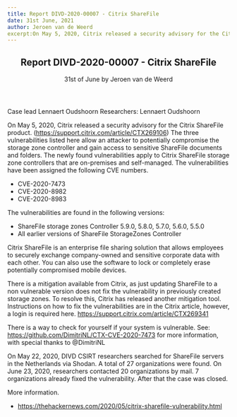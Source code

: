 ```yaml
---
title: Report DIVD-2020-00007 - Citrix ShareFile
date: 31st June, 2021
author: Jeroen van de Weerd
excerpt:On May 5, 2020, Citrix released a security advisory for the Citrix ShareFile product. The vulnerabilities allow an attacker to potentially compromise the storage zone controller and gain access to sensitive ShareFile documents and folders.
---
```

<header>
    <h2>Report DIVD-2020-00007 - Citrix ShareFile</h2>
    <span>31st of June by Jeroen van de Weerd</span>
</header>
Case lead Lennaert Oudshoorn
Researchers: Lennaert Oudshoorn

On May 5, 2020, Citrix released a security advisory for the Citrix ShareFile product. (https://support.citrix.com/article/CTX269106) The three vulnerabilities listed here allow an attacker to potentially compromise the storage zone controller and gain access to sensitive ShareFile documents and folders. The newly found vulnerabilities apply to Citrix ShareFile storage zone controllers that are on-premises and self-managed. The vulnerabilities have been assigned the following CVE numbers.

- CVE-2020-7473
- CVE-2020-8982
- CVE-2020-8983

The vulnerabilities are found in the following versions:
- ShareFile storage zones Controller 5.9.0, 5.8.0, 5.7.0, 5.6.0, 5.5.0
- All earlier versions of ShareFile StorageZones Controller

Citrix ShareFile is an enterprise file sharing solution that allows employees to securely exchange company-owned and sensitive corporate data with each other. You can also use the software to lock or completely erase potentially compromised mobile devices.

There is a mitigation available from Citrix, as just updating ShareFile to a non vulnerable version does not fix the vulnerability in previously created storage zones. To resolve this, Citrix has released another mitigation tool. Instructions on how to fix the vulnerabilities are in the Citrix article, however, a login is required here. https://support.citrix.com/article/CTX269341

There is a way to check for yourself if your system is vulnerable.
See: https://github.com/DimitriNL/CTX-CVE-2020-7473 for more information, with special thanks to @DimitriNL

On May 22, 2020, DIVD CSIRT researchers searched for ShareFile servers in the Netherlands via Shodan. A total of 27 organizations were found. On June 23, 2020, researchers contacted 20 organizations by mail. 7 organizations already fixed the vulnerability. After that the case was closed.

More information.
- https://thehackernews.com/2020/05/citrix-sharefile-vulnerability.html
